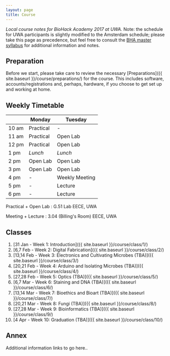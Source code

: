 ```yaml
---
layout: page
title: Course
---
```


*Local course notes for BioHack Academy 2017 at UWA.* Note: the schedule for UWA participants is slightly modified to the Amsterdam schedule; please take this page as precedence, but feel free to consult the [BHA master syllabus](http://biohackacademy.github.io/bha4/classes/) for additional information and notes.

## Preparation

Before we start, please take care to review the necessary [Preparations]({{ site.baseurl }}/course/preparations/) for the course. This includes software, accounts/registrations and, perhaps, hardware, if you choose to get set up and working at home.

## Weekly Timetable

|       | Monday    | Tuesday                   |
|-------|-----------|---------------------------|
| 10 am | Practical | -                         |
| 11 am | Practical | Open Lab                  |
| 12 pm | Practical | Open Lab                  |
| 1 pm  | _Lunch_   | _Lunch_                   |
| 2 pm  | Open Lab  | Open Lab                  |
| 3 pm  | Open Lab  | Open Lab                  |
| 4 pm  | -         | Weekly Meeting            |
| 5 pm  | -         | Lecture                   |
| 6 pm  | -         | Lecture                   |

Practical + Open Lab : G.51 Lab EECE, UWA

Meeting + Lecture : 3.04 (Billing's Room) EECE, UWA

## Classes

1. [31 Jan - Week 1: Introduction]({{ site.baseurl }}/course/class/1/)
2. [6,7 Feb - Week 2: Digital Fabrication]({{ site.baseurl }}/course/class/2/)
3. [13,14 Feb - Week 3: Electronics and Cultivating Microbes (TBA)]({{ site.baseurl }}/course/class/3/)
4. [20,21 Feb - Week 4: Arduino and Isolating Microbes (TBA)]({{ site.baseurl }}/course/class/4/)
5. [27,28 Feb - Week 5: Optics (TBA)]({{ site.baseurl }}/course/class/5/)
6. [6,7 Mar - Week 6: Staining and DNA (TBA)]({{ site.baseurl }}/course/class/6/)
7. [13,14 Mar - Week 7: Bioethics and Bioart (TBA)]({{ site.baseurl }}/course/class/7/)
8. [20,21 Mar - Week 8: Fungi (TBA)]({{ site.baseurl }}/course/class/8/)
9. [27,28 Mar - Week 9: Bioinformatics (TBA)]({{ site.baseurl }}/course/class/9/)
10. [4 Apr - Week 10: Graduation (TBA)]({{ site.baseurl }}/course/class/10/)

## Annex

Additional information links to go here..
